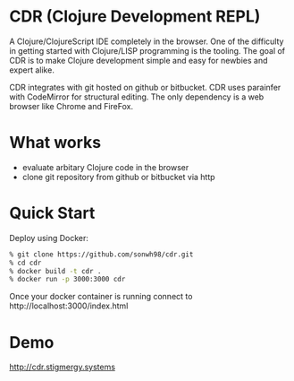 # CDR (Clojure Development REPL)

A Clojure/ClojureScript IDE completely in the browser. One of the difficulty in getting started with Clojure/LISP
programming is the tooling. The goal of CDR is to make Clojure development simple and easy for newbies and expert 
alike.


CDR integrates with git hosted on github or bitbucket.  CDR uses parainfer with CodeMirror for structural editing.
The only dependency is a web browser like Chrome and FireFox.

# What works
* evaluate arbitary Clojure code in the browser
* clone git repository from github or bitbucket via http


# Quick Start

Deploy using Docker:

```bash
% git clone https://github.com/sonwh98/cdr.git
% cd cdr
% docker build -t cdr .
% docker run -p 3000:3000 cdr
```

Once your docker container is running connect to http://localhost:3000/index.html

# Demo

http://cdr.stigmergy.systems
